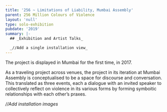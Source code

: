 ```yaml
---
title: '256 ~ Limitations of Liability, Mumbai Assembly'
parent: 256 Million Colours of Violence
layout: 'null'
type: solo-exhibition
pubdate: '2019'
summary: |-
  ## _Exhibition and Artist Talks_

  _//Add a single installation view_
---
```

The project is displayed in Mumbai for the first time, in 2017.

As a traveling project across venues, the project in its iteration at Mumbai Assembly is conceptualised to be a space for discourse and conversation. This translated as three events, each a dialogue with an invited speaker to collectively reflect on violence in its various forms by forming symboitic relationships with each other’s praxes.

_//Add installation images_
